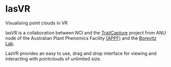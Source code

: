 # lasVR
Visualising point clouds in VR

lasVR is a collaboration between NCI and the [TraitCapture](traitcapture.org) project from ANU node of the Australian Plant Phenomics Facility [(APPF)](http://www.plantphenomics.org.au) and the [Borevitz Lab](http://borevitzlab.anu.edu.au).

LasVR provides an easy to use, drag and drop interface for viewing and interacting with pointclouds of unlimited size.
